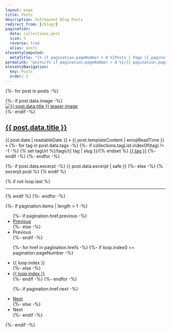 ```yaml
---
layout: page
title: Posts
description: Infrequent Blog Posts
redirect_from: [/blog/]
pagination:
  data: collections.post
  size: 5
  reverse: true
  alias: posts
eleventyComputed:
  metaTitle: "{% if pagination.pageNumber > 0 %}Posts | Page {{ pagination.pageNumber + 1 }}{% else %}Posts{% endif %}"
permalink: "posts/{% if pagination.pageNumber > 0 %}/{{ pagination.pageNumber + 1 }}{% endif %}/index.html"
eleventyNavigation:
  key: Posts
  order: 2
---
```


{%- for post in posts -%}
  <article>
    {%- if post.data.image -%}
    <div class="article-teaser">
      <a href="{{ post.url }}">
        <img src="{{ post.data.image }}" alt="{{ post.data.title }} teaser image" />
      </a>
    </div>
    {%- endif -%}
    <h2>
      <a href="{{ post.url }}" class="link-heading">{{ post.data.title }}</a>
    </h2>
    <p>
      <time
        datetime="{{ post.date | htmlDateString }}"
        itemprop="datePublished"
      >
        {{ post.date | readableDate }}
      </time>
      •
      <span title="Estimated Reading Time">
        {{ post.templateContent | emojiReadTime }}
      </span>
      •
      <span class="text-075">
      {%- for tag in post.data.tags -%}
        {%- if collections.tagList.indexOf(tag) != -1 -%}
          {% set tagUrl %}/tags/{{ tag | slug }}/{% endset %}
          <a href="{{ tagUrl | url }}" class="tag">{{ tag }}</a>
        {%- endif -%}
      {%- endfor -%}
      </span>
    </p>
    <p>
      {%- if post.data.excerpt -%}
        {{ post.data.excerpt | safe }}
      {%- else -%}
        {% excerpt post %}
      {% endif %}
    </p>
  </article>
  {% if not loop.last %}
  <hr />
  {% endif %}
{%- endfor -%}

{%- if pagination.items | length > 1 -%}
<ul class="pagination">
  {%- if pagination.href.previous -%}
    <li><a href="{{ pagination.href.previous }}">Previous</a></li>
  {%- else -%}
    <li>Previous</li>
  {%- endif -%}

  {%- for href in pagination.hrefs -%}
    {%- if loop.index0 == pagination.pageNumber -%}
      <li>{{ loop.index }}</li>
    {%- else -%}
      <li><a href="{{ href }}">{{ loop.index }}</a></li>
    {%- endif -%}
  {%- endfor -%}

  {%- if pagination.href.next -%}
    <li><a href="{{ pagination.href.next }}">Next</a></li>
  {%- else -%}
    <li>Next</li>
  {%- endif -%}
</ul>
{%- endif -%}